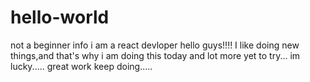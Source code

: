 # hello-world
not a beginner info
i am a react devloper
hello guys!!!!
I like doing new things,and that's why i am doing this today
and lot more yet to try...
im lucky.....
great work keep doing..... 

